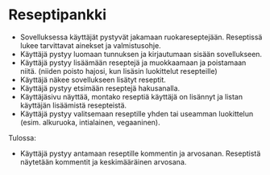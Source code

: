 # Reseptipankki
 
 - Sovelluksessa käyttäjät pystyvät jakamaan ruokareseptejään. Reseptissä lukee tarvittavat ainekset ja valmistusohje.
 - Käyttäjä pystyy luomaan tunnuksen ja kirjautumaan sisään sovellukseen.
 - Käyttäjä pystyy lisäämään reseptejä ja muokkaamaan ja poistamaan niitä. (niiden poisto hajosi, kun lisäsin luokittelut resepteille)
 - Käyttäjä näkee sovellukseen lisätyt reseptit.
 - Käyttäjä pystyy etsimään reseptejä hakusanalla.
 - Käyttäjäsivu näyttää, montako reseptiä käyttäjä on lisännyt ja listan käyttäjän lisäämistä resepteistä.
 - Käyttäjä pystyy valitsemaan reseptille yhden tai useamman luokittelun (esim. alkuruoka, intialainen, vegaaninen).

 Tulossa:
 - Käyttäjä pystyy antamaan reseptille kommentin ja arvosanan. Reseptistä näytetään kommentit ja keskimääräinen arvosana.
